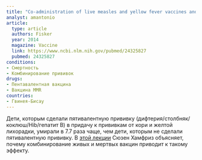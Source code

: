 ```yaml
---
title: "Co-administration of live measles and yellow fever vaccines and inactivated pentavalent vaccines is associated with increased mortality compared with measles and yellow fever vaccines only. An observational study from Guinea-Bissau"
analyst: amantonio
article:
  type: article
  authors: Fisker
  year: 2014
  magazine: Vaccine
  link: https://www.ncbi.nlm.nih.gov/pubmed/24325827
  pubmed: 24325827
conditions:
- Смертность
- Комбинирование прививок
drugs:
- Пентавалентная вакцина
- Вакцина MMR
countries:
- Гвинея-Бисау
---
```


Дети, которым сделали пятивалентную прививку (дифтерия/столбняк/коклюш/Hib/гепатит В) в придачу к прививкам от кори и желтой лихорадки, умирали в 7.7 раза чаще, чем дети, которым не сделали пятивалентную прививку.
В [этой лекции](https://www.youtube.com/watch?v=PWP6e2CYPo8) Сюзен Хамфриз объясняет, почему комбинирование живых и мертвых вакцин приводит к такому эффекту.
